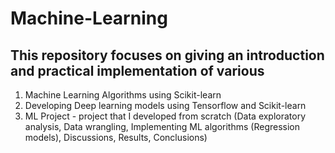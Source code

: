 # Machine-Learning
## This repository focuses on giving an introduction and practical implementation of various 
1. Machine Learning Algorithms using Scikit-learn 
2. Developing Deep learning models using Tensorflow and Scikit-learn
3. ML Project - project that I developed from scratch (Data exploratory analysis, Data wrangling, Implementing ML algorithms (Regression models), Discussions, Results, Conclusions)
